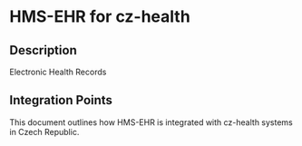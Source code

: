 # HMS-EHR for cz-health

## Description

Electronic Health Records

## Integration Points

This document outlines how HMS-EHR is integrated with cz-health systems in Czech Republic.

